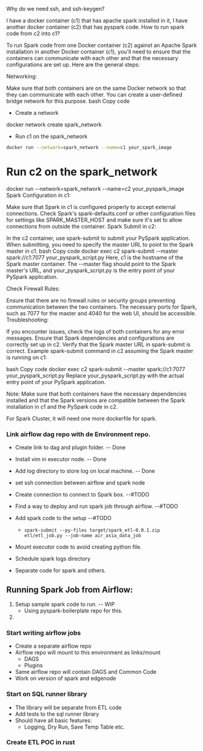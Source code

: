 Why do we need ssh, and ssh-keygen?


I have a docker container (c1) that has apache spark installed in it, I have another docker container (c2) that has pyspark code. How to run spark code from c2 into c1?

To run Spark code from one Docker container (c2) against an Apache Spark installation in another Docker container (c1), you'll need to ensure that the containers can communicate with each other and that the necessary configurations are set up. Here are the general steps:

Networking:

Make sure that both containers are on the same Docker network so that they can communicate with each other. You can create a user-defined bridge network for this purpose.
bash
Copy code
- Create a network

docker network create spark_network

- Run c1 on the spark_network
```bash
docker run --network=spark_network --name=c1 your_spark_image
```

# Run c2 on the spark_network
docker run --network=spark_network --name=c2 your_pyspark_image
Spark Configuration in c1:

Make sure that Spark in c1 is configured properly to accept external connections.
Check Spark's spark-defaults.conf or other configuration files for settings like SPARK_MASTER_HOST and make sure it's set to allow connections from outside the container.
Spark Submit in c2:

In the c2 container, use spark-submit to submit your PySpark application. When submitting, you need to specify the master URL to point to the Spark master in c1.
bash
Copy code
docker exec c2 spark-submit --master spark://c1:7077 your_pyspark_script.py
Here, c1 is the hostname of the Spark master container. The --master flag should point to the Spark master's URL, and your_pyspark_script.py is the entry point of your PySpark application.

Check Firewall Rules:

Ensure that there are no firewall rules or security groups preventing communication between the two containers. The necessary ports for Spark, such as 7077 for the master and 4040 for the web UI, should be accessible.
Troubleshooting:

If you encounter issues, check the logs of both containers for any error messages.
Ensure that Spark dependencies and configurations are correctly set up in c2.
Verify that the Spark master URL in spark-submit is correct.
Example spark-submit command in c2 assuming the Spark master is running on c1:

bash
Copy code
docker exec c2 spark-submit --master spark://c1:7077 your_pyspark_script.py
Replace your_pyspark_script.py with the actual entry point of your PySpark application.

Note: Make sure that both containers have the necessary dependencies installed and that the Spark versions are compatible between the Spark installation in c1 and the PySpark code in c2.



For Spark Cluster, it will need one more dockerfile for spark. 


### Link airflow dag repo with de Environment repo.
- Create link to dag and plugin folder.                     -- Done
- Install vim in executor node.                             -- Done
- Add log directory to store log on local machine.          -- Done


- set ssh connection between airflow and spark node
- Create connection to connect to Spark box.                --#TODO
- Find a way to deploy and run spark job through airflow.   --#TODO
- Add spark code to the setup                               --#TODO
  - `spark-submit --py-files target/spark_etl-0.0.1.zip etl/etl_job.py --job-name air_asia_data_job`
- Mount executor code to avoid creating python file.
- Schedule spark logs directory
- Separate code for spark and others. 


## Running Spark Job from Airflow:
1. Setup sample spark code to run.    -- WIP
   - Using pyspark-boilerplate repo for this. 
2. 



### Start writing airflow jobs
- Create a separate airflow repo
- Airflow repo will mount to this environment as links/mount
    - DAGS
    - Plugins
- Same airflow repo will contain DAGS and Common Code
- Work on version of spark and edgenode
    



### Start on SQL runner library
- The library will be separate from ETL code
- Add tests to the sql runner library 
- Should have all basic features:
  - Logging, Dry Run, Save Temp Table etc.





### Create ETL POC in rust